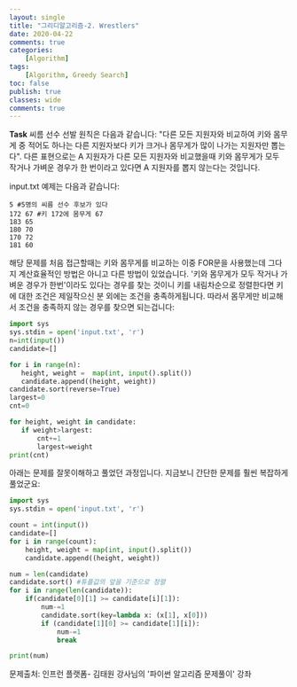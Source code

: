 ```yaml
---
layout: single
title: "그리디알고리즘-2. Wrestlers"
date: 2020-04-22
comments: true
categories: 
    [Algorithm]
tags:
    [Algorithm, Greedy Search]
toc: false
publish: true
classes: wide
comments: true
---
```


**Task** 씨름 선수 선발 원칙은 다음과 같습니다: "다른 모든 지원자와 비교하여 키와 몸무게 중 적어도 하나는 다른 지원자보다 키가 크거나 몸무게가 많이 나가는 지원자만 뽑는다". 다른 표현으로는 A 지원자가 다른 모든 지원자와 비교했을때 키와 몸무게가 모두 작거나 가벼운 경우가 한 번이라고 있다면 A 지원자를 뽑지 않는다는 것입니다.

input.txt 예제는 다음과 같습니다:
```
5 #5명의 씨름 선수 후보가 있다
172 67 #키 172에 몸무게 67
183 65
180 70
170 72
181 60
```

해당 문제를 처음 접근할때는 키와 몸무게를 비교하는 이중 FOR문을 사용했는데 그다지 계산효율적인 방법은 아니고 다른 방법이 있었습니다. '키와 몸무게가 모두 작거나 가벼운 경우가 한번'이라도 있다는 경우를 찾는 것이니 키를 내림차순으로 정렬한다면 키에 대한 조건은 제일작으신 분 외에는 조건을 충족하게됩니다. 따라서 몸무게만 비교해서 조건을 충족하지 않는 경우를 찾으면 되는겁니다:

 ```python
import sys
sys.stdin = open('input.txt', 'r')
n=int(input())
candidate=[]

for i in range(n):
    height, weight =  map(int, input().split())
    candidate.append((height, weight))
candidate.sort(reverse=True)
largest=0
cnt=0

for height, weight in candidate:
    if weight>largest:
        cnt+=1
        largest=weight
print(cnt)

```

아래는 문제를 잘못이해하고 풀었던 과정입니다. 지금보니 간단한 문제를 훨씬 복잡하게 풀었군요:

```python
import sys
sys.stdin = open('input.txt', 'r')

count = int(input())
candidate=[]
for i in range(count):
    height, weight = map(int, input().split())
    candidate.append((height, weight))

num = len(candidate)
candidate.sort() #튜플값의 앞을 기준으로 정렬
for i in range(len(candidate)):
    if(candidate[0][1] >= candidate[i][1]):
        num-=1
        candidate.sort(key=lambda x: (x[1], x[0]))
        if (candidate[1][0] >= candidate[1][i]):
            num-=1
            break

print(num)
```


문제출처: 인프런 플랫폼- 김태원 강사님의 '파이썬 알고리즘 문제풀이' 강좌